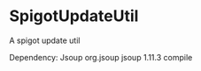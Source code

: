 # SpigotUpdateUtil
A spigot update util

Dependency: Jsoup
 <dependency>
            <groupId>org.jsoup</groupId>
            <artifactId>jsoup</artifactId>
            <version>1.11.3</version>
            <scope>compile</scope>
        </dependency>
